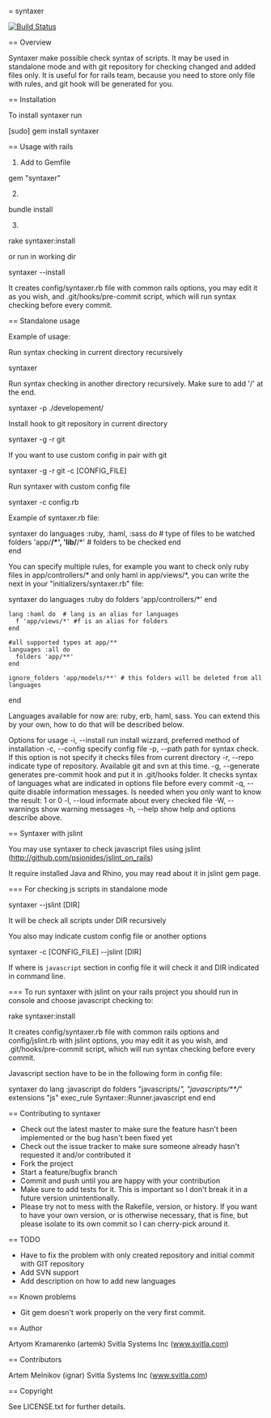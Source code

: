 = syntaxer

[![Build Status](http://travis-ci.org/artemk/syntaxer.png)](http://travis-ci.org/artemk/syntaxer)

== Overview

Syntaxer make possible check syntax of scripts. It may be used in standalone mode and with git repository for checking changed and added files only.
It is useful for for rails team, because you need to store only file with rules, and git hook will be generated for you.

== Installation

To install syntaxer run

  [sudo] gem install syntaxer
  
  
== Usage with rails

1) Add to Gemfile

  gem "syntaxer"

2)

  bundle install

3) 

  rake syntaxer:install

or run in working dir

  syntaxer --install 

It creates config/syntaxer.rb file with common rails options, you may edit it as you wish, and .git/hooks/pre-commit script, which will run syntax checking before every commit.

== Standalone usage

Example of usage:

Run syntax checking in current directory recursively

  syntaxer

Run syntax checking in another directory recursively. Make sure to add '/' at the end.

  syntaxer -p ./developement/

Install hook to git repository in current directory

  syntaxer -g -r git

If you want to use custom config in pair with git

  syntaxer -g -r git -c [CONFIG_FILE]

Run syntaxer with custom config file

  syntaxer -c config.rb


Example of syntaxer.rb file:

  syntaxer do
    languages :ruby, :haml, :sass do         # type of files to be watched
      folders 'app/**/*', 'lib/**/*'               # folders to be checked
    end               
  end

You can specify multiple rules, for example you want to check only ruby files in app/controllers/* and only haml in app/views/*, you can write the next in your "initializers/syntaxer.rb" file:

  syntaxer do
    languages :ruby do
      folders 'app/controllers/*'
    end
  
    lang :haml do  # lang is an alias for languages
      f 'app/views/*' #f is an alias for folders    
    end
    
    #all supported types at app/**
    languages :all do
      folders 'app/**'
    end
  
    ignore_folders 'app/models/**' # this folders will be deleted from all languages
  end


Languages available for now are: ruby, erb, haml, sass. You can extend this by your own, how to do that will be described below.


Options for usage
  -i, --install         run install wizzard, preferred method of installation
  -c, --config          specify config file
  -p, --path            path for syntax check. If this option is not specify it checks files from current directory
  -r, --repo            indicate type of repository. Available git and svn at this time.
  -g, --generate        generates pre-commit hook and put it in .git/hooks folder. It checks syntax of languages what are indicated in options file before every commit
  -q, --quite           disable information messages. Is needed when you only want to know the result: 1 or 0
  -l, --loud            informate about every checked file
  -W, --warnings        show warning messages
  -h, --help            show help and options describe above.

== Syntaxer with jslint

You may use syntaxer to check javascript files using jslint (http://github.com/psionides/jslint_on_rails)

It require installed Java and Rhino, you may read about it in jslint gem page.

=== For checking js scripts in standalone mode

  syntaxer --jslint [DIR]

It will be check all scripts under DIR recursively

You also may indicate custom config file or another options

  syntaxer -c [CONFIG_FILE] --jslint [DIR]

If where is `javascript` section in config file it will check it and DIR indicated in command line.    

=== To run syntaxer with jslint on your rails project you should run in console and choose javascript checking to:
  
  rake syntaxer:install

It creates config/syntaxer.rb file with common rails options and config/jslint.rb with jslint options, you may edit it as you wish, and .git/hooks/pre-commit script, which will run syntax checking before every commit.

Javascript section have to be in the following form in config file:

  syntaxer do
    lang :javascript do
      folders "javascripts/*", "javascripts/**/*"
      extensions "js"
      exec_rule Syntaxer::Runner.javascript
    end
  end

== Contributing to syntaxer
 
* Check out the latest master to make sure the feature hasn't been implemented or the bug hasn't been fixed yet
* Check out the issue tracker to make sure someone already hasn't requested it and/or contributed it
* Fork the project
* Start a feature/bugfix branch
* Commit and push until you are happy with your contribution
* Make sure to add tests for it. This is important so I don't break it in a future version unintentionally.
* Please try not to mess with the Rakefile, version, or history. If you want to have your own version, or is otherwise necessary, that is fine, but please isolate to its own commit so I can cherry-pick around it.

== TODO

* Have to fix the problem with only created repository and initial commit with GIT repository
* Add SVN support
* Add description on how to add new languages

== Known problems

* Git gem doesn't work properly on the very first commit.

== Author

Artyom Kramarenko (artemk) Svitla Systems Inc (www.svitla.com)

== Contributors

Artem Melnikov (ignar) Svitla Systems Inc (www.svitla.com)

== Copyright

See LICENSE.txt for further details.
